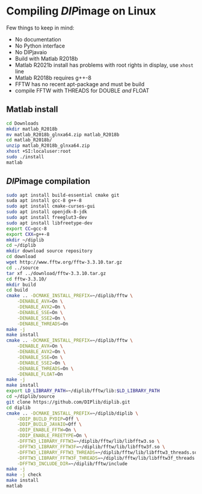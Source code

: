 # Compiling *DIP*image on Linux

Few things to keep in mind:

* No documentation
* No Python interface
* No DIPjavaio
* Build with Matlab R2018b
* Matlab R2021b install has problems with root rights in display, use `xhost` line
* Matlab R2018b requires g++-8
* FFTW has no recent apt-package and must be build
* compile FFTW with THREADS for DOUBLE *and* FLOAT

## Matlab install

```bash
cd Downloads
mkdir matlab_R2018b
mv matlab_R2018b_glnxa64.zip matlab_R2018b
cd matlab_R2018b/
unzip matlab_R2018b_glnxa64.zip
xhost +SI:localuser:root
sudo ./install
matlab
```

## *DIP*image compilation

```bash
sudo apt install build-essential cmake git
suda apt install gcc-8 g++-8
sudo apt install cmake-curses-gui
sudo apt install openjdk-8-jdk
sudo apt install freeglut3-dev
sudo apt install libfreetype-dev
export CC=gcc-8
export CXX=g++-8
mkdir ~/diplib
cd ~/diplib
mkdir download source repository
cd download
wget http://www.fftw.org/fftw-3.3.10.tar.gz
cd ../source
tar xf ../download/fftw-3.3.10.tar.gz 
cd fftw-3.3.10/
mkdir build
cd build
cmake .. -DCMAKE_INSTALL_PREFIX=~/diplib/fftw \
    -DENABLE_AVX=On \
    -DENABLE_AVX2=On \
    -DENABLE_SSE=On \
    -DENABLE_SSE2=On \
    -DENABLE_THREADS=On
make -j
make install
cmake .. -DCMAKE_INSTALL_PREFIX=~/diplib/fftw \
    -DENABLE_AVX=On \
    -DENABLE_AVX2=On \
    -DENABLE_SSE=On \
    -DENABLE_SSE2=On \
    -DENABLE_THREADS=On \
    -DENABLE_FLOAT=On
make -j
make install
export LD_LIBRARY_PATH=~/diplib/fftw/lib:$LD_LIBRARY_PATH
cd ~/diplib/source
git clone https://github.com/DIPlib/diplib.git
cd diplib
cmake .. -DCMAKE_INSTALL_PREFIX=~/diplib/diplib \
    -DDIP_BUILD_PYDIP=Off \
    -DDIP_BUILD_JAVAIO=Off \
    -DDIP_ENABLE_FFTW=On \
    -DDIP_ENABLE_FREETYPE=On \
    -DFFTW3_LIBRARY_FFTW3=~/diplib/fftw/lib/libfftw3.so \
    -DFFTW3_LIBRARY_FFTW3F=~/diplib/fftw/lib/libfftw3f.so \
    -DFFTW3_LIBRARY_FFTW3_THREADS=~/diplib/fftw/lib/libfftw3_threads.so \
    -DFFTW3_LIBRARY_FFTW3F_THREADS=~/diplib/fftw/lib/libfftw3f_threads.so \
    -DFFTW3_INCLUDE_DIR=~/diplib/fftw/include
make -j
make -j check
make install
matlab
```
